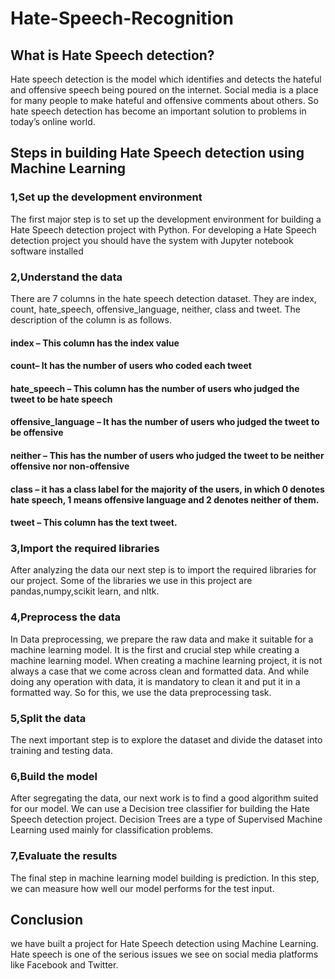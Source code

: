 # Hate-Speech-Recognition 
## What is Hate Speech detection?
Hate speech detection is the model which identifies and detects the hateful and offensive speech being poured on the internet. Social media is a place for many people to make hateful and offensive comments about others. So hate speech detection has become an important solution to problems in today’s online world.
## Steps in building Hate Speech detection using Machine Learning
### 1,Set up the development environment
The first major step is to set up the development environment for building a Hate Speech detection project with Python. For developing a Hate Speech detection project you should have the system with Jupyter notebook software installed

### 2,Understand the data
There are 7 columns in the hate speech detection dataset. They are index, count, hate_speech, offensive_language, neither, class and tweet. The description of the column is as follows.
#### index – This column has the index value
#### count– It has the number of users who coded each tweet
#### hate_speech – This column has the number of users who judged the tweet to be hate speech
#### offensive_language – It has the number of users who judged the tweet to be offensive
#### neither – This has the number of users who judged the tweet to be neither offensive nor non-offensive
#### class – it has a class label for the majority of the users, in which 0 denotes hate speech, 1 means offensive language and 2 denotes neither of them.
#### tweet – This column has the text tweet.

### 3,Import the required libraries
After analyzing the data our next step is to import the required libraries for our project. Some of the libraries we use in this project are pandas,numpy,scikit learn, and nltk.

### 4,Preprocess the data
In Data preprocessing, we prepare the raw data and make it suitable for a machine learning model. It is the first and crucial step while creating a machine learning model. When creating a machine learning project, it is not always a case that we come across clean and formatted data. And while doing any operation with data, it is mandatory to clean it and put it in a formatted way. So for this, we use the data preprocessing task.

### 5,Split the data
The next important step is to explore the dataset and divide the dataset into training and testing data.

### 6,Build the model
After segregating the data, our next work is to find a good algorithm suited for our model. We can use a Decision tree classifier for building the Hate Speech detection project. Decision Trees are a type of Supervised Machine Learning used mainly for classification problems.

### 7,Evaluate the results
The final step in machine learning model building is prediction. In this step, we can measure how well our model performs for the test input.

## Conclusion
we have built a project for Hate Speech detection using Machine Learning. Hate speech is one of the serious issues we see on social media platforms like Facebook and Twitter.

